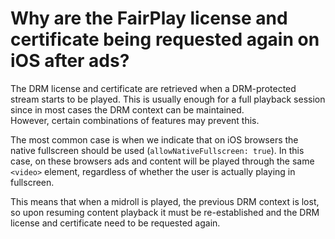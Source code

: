 # Why are the FairPlay license and certificate being requested again on iOS after ads?

The DRM license and certificate are retrieved when a DRM-protected stream starts to be played. This is usually enough for a full playback session since in most cases the DRM context can be maintained.  
However, certain combinations of features may prevent this.

The most common case is when we indicate that on iOS browsers the native fullscreen should be used (`allowNativeFullscreen: true`). In this case, on these browsers ads and content will be played through the same `<video>` element, regardless of whether the user is actually playing in fullscreen.

This means that when a midroll is played, the previous DRM context is lost, so upon resuming content playback it must be re-established and the DRM license and certificate need to be requested again.

